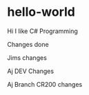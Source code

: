 # hello-world

Hi I like C# Programming

Changes done

Jims changes

Aj DEV Changes

Aj Branch CR200 changes